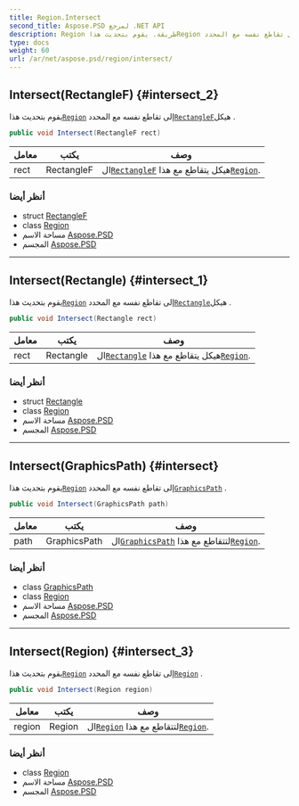```yaml
---
title: Region.Intersect
second_title: Aspose.PSD لمرجع .NET API
description: Region طريقة. يقوم بتحديث هذاRegion إلى تقاطع نفسه مع المحددRectangleFهيكل .
type: docs
weight: 60
url: /ar/net/aspose.psd/region/intersect/
---
```

## Intersect(RectangleF) {#intersect_2}

يقوم بتحديث هذا[`Region`](../) إلى تقاطع نفسه مع المحدد[`RectangleF`](../../rectanglef/)هيكل .

```csharp
public void Intersect(RectangleF rect)
```

| معامل | يكتب | وصف |
| --- | --- | --- |
| rect | RectangleF | ال[`RectangleF`](../../rectanglef/) هيكل يتقاطع مع هذا[`Region`](../). |

### أنظر أيضا

* struct [RectangleF](../../rectanglef/)
* class [Region](../)
* مساحة الاسم [Aspose.PSD](../../region/)
* المجسم [Aspose.PSD](../../../)

---

## Intersect(Rectangle) {#intersect_1}

يقوم بتحديث هذا[`Region`](../) إلى تقاطع نفسه مع المحدد[`Rectangle`](../../rectangle/)هيكل .

```csharp
public void Intersect(Rectangle rect)
```

| معامل | يكتب | وصف |
| --- | --- | --- |
| rect | Rectangle | ال[`Rectangle`](../../rectangle/) هيكل يتقاطع مع هذا[`Region`](../). |

### أنظر أيضا

* struct [Rectangle](../../rectangle/)
* class [Region](../)
* مساحة الاسم [Aspose.PSD](../../region/)
* المجسم [Aspose.PSD](../../../)

---

## Intersect(GraphicsPath) {#intersect}

يقوم بتحديث هذا[`Region`](../) إلى تقاطع نفسه مع المحدد[`GraphicsPath`](../../graphicspath/) .

```csharp
public void Intersect(GraphicsPath path)
```

| معامل | يكتب | وصف |
| --- | --- | --- |
| path | GraphicsPath | ال[`GraphicsPath`](../../graphicspath/) لتتقاطع مع هذا[`Region`](../). |

### أنظر أيضا

* class [GraphicsPath](../../graphicspath/)
* class [Region](../)
* مساحة الاسم [Aspose.PSD](../../region/)
* المجسم [Aspose.PSD](../../../)

---

## Intersect(Region) {#intersect_3}

يقوم بتحديث هذا[`Region`](../) إلى تقاطع نفسه مع المحدد[`Region`](../) .

```csharp
public void Intersect(Region region)
```

| معامل | يكتب | وصف |
| --- | --- | --- |
| region | Region | ال[`Region`](../) لتتقاطع مع هذا[`Region`](../). |

### أنظر أيضا

* class [Region](../)
* مساحة الاسم [Aspose.PSD](../../region/)
* المجسم [Aspose.PSD](../../../)


